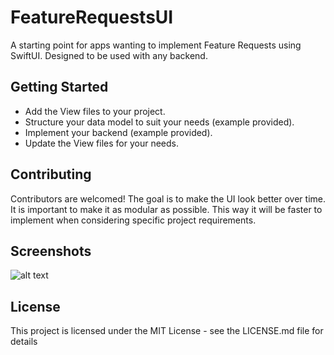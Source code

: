 # FeatureRequestsUI
A starting point for apps wanting to implement Feature Requests using SwiftUI. Designed to be used with any backend.

## Getting Started

* Add the View files to your project. 
* Structure your data model to suit your needs (example provided).
* Implement your backend (example provided).
* Update the View files for your needs.

## Contributing

Contributors are welcomed! The goal is to make the UI look better over time. It is important to make it as modular as possible. This way it will be faster to implement when considering specific project requirements.

## Screenshots

![alt text](https://user-images.githubusercontent.com/13791726/129459416-d96d69b6-3fb5-4752-8070-4a3e2c4e9ed5.png)

## License

This project is licensed under the MIT License - see the LICENSE.md file for details
